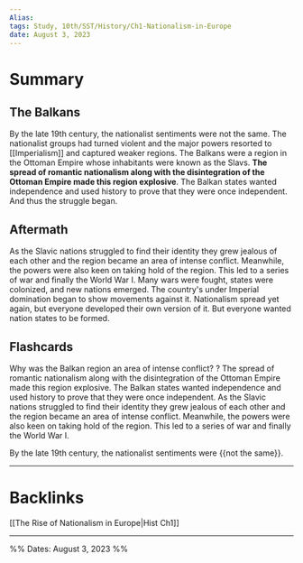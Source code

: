 ```yaml
---
Alias:
tags: Study, 10th/SST/History/Ch1-Nationalism-in-Europe
date: August 3, 2023
---
```

# Summary
## The Balkans
By the late 19th century, the nationalist sentiments were not the same. The nationalist groups had turned violent and the major powers resorted to [[Imperialism]] and captured weaker regions. The Balkans were a region in the Ottoman Empire whose inhabitants were known as the Slavs. **The spread of romantic nationalism along with the disintegration of the Ottoman Empire made this region explosive**. The Balkan states wanted independence and used history to prove that they were once independent. And thus the struggle began.
## Aftermath
As the Slavic nations struggled to find their identity they grew jealous of each other and the region became an area of intense conflict. Meanwhile, the powers were also keen on taking hold of the region. This led to a series of war and finally the World War I. Many wars were fought, states were colonized, and new nations emerged. The country's under Imperial domination began to show movements against it. Nationalism spread yet again, but everyone developed their own version of it. But everyone wanted nation states to be formed.
## Flashcards

Why was the Balkan region an area of intense conflict?
?
The spread of romantic nationalism along with the disintegration of the Ottoman Empire made this region explosive. The Balkan states wanted independence and used history to prove that they were once independent. As the Slavic nations struggled to find their identity they grew jealous of each other and the region became an area of intense conflict. Meanwhile, the powers were also keen on taking hold of the region. This led to a series of war and finally the World War I.
<!--SR:!2024-03-08,53,220-->

By the late 19th century, the nationalist sentiments were {{not the same}}.
<!--SR:!2024-07-07,230,280-->


---
# Backlinks
[[The Rise of Nationalism in Europe|Hist Ch1]]

---

%%
Dates: August 3, 2023
%%
